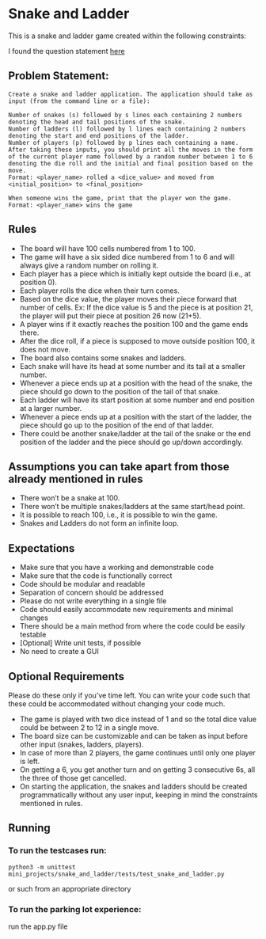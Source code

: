 # Snake and Ladder
This is a snake and ladder game created within the following constraints:

I found the question statement [here](https://workat.tech/machine-coding/practice/snake-and-ladder-problem-zgtac9lxwntg)

## Problem Statement:
    Create a snake and ladder application. The application should take as input (from the command line or a file):

    Number of snakes (s) followed by s lines each containing 2 numbers denoting the head and tail positions of the snake.
    Number of ladders (l) followed by l lines each containing 2 numbers denoting the start and end positions of the ladder.
    Number of players (p) followed by p lines each containing a name.
    After taking these inputs, you should print all the moves in the form of the current player name followed by a random number between 1 to 6 denoting the die roll and the initial and final position based on the move.
    Format: <player_name> rolled a <dice_value> and moved from <initial_position> to <final_position>

    When someone wins the game, print that the player won the game.
    Format: <player_name> wins the game

## Rules

- The board will have 100 cells numbered from 1 to 100.
- The game will have a six sided dice numbered from 1 to 6 and will always give a random number on rolling it.
- Each player has a piece which is initially kept outside the board (i.e., at position 0).
- Each player rolls the dice when their turn comes.
- Based on the dice value, the player moves their piece forward that number of cells. Ex: If the dice value is 5 and the piece is at position 21, the player will put their piece at position 26 now (21+5).
- A player wins if it exactly reaches the position 100 and the game ends there.
- After the dice roll, if a piece is supposed to move outside position 100, it does not move.
- The board also contains some snakes and ladders.
- Each snake will have its head at some number and its tail at a smaller number.
- Whenever a piece ends up at a position with the head of the snake, the piece should go down to the position of the tail of that snake.
- Each ladder will have its start position at some number and end position at a larger number.
- Whenever a piece ends up at a position with the start of the ladder, the piece should go up to the position of the end of that ladder.
- There could be another snake/ladder at the tail of the snake or the end position of the ladder and the piece should go up/down accordingly.

## Assumptions you can take apart from those already mentioned in rules
    
- There won’t be a snake at 100.
- There won’t be multiple snakes/ladders at the same start/head point.
- It is possible to reach 100, i.e., it is possible to win the game.
- Snakes and Ladders do not form an infinite loop.

## Expectations
- Make sure that you have a working and demonstrable code
- Make sure that the code is functionally correct
- Code should be modular and readable
- Separation of concern should be addressed
- Please do not write everything in a single file
- Code should easily accommodate new requirements and minimal changes
- There should be a main method from where the code could be easily testable
- [Optional] Write unit tests, if possible
- No need to create a GUI

## Optional Requirements
Please do these only if you’ve time left. You can write your code such that these could be accommodated without changing your code much.

- The game is played with two dice instead of 1 and so the total dice value could be between 2 to 12 in a single move.
- The board size can be customizable and can be taken as input before other input (snakes, ladders, players).
- In case of more than 2 players, the game continues until only one player is left.
- On getting a 6, you get another turn and on getting 3 consecutive 6s, all the three of those get cancelled.
- On starting the application, the snakes and ladders should be created programmatically without any user input, keeping in mind the constraints mentioned in rules.


## Running
### To run the testcases run:

`python3 -m unittest mini_projects/snake_and_ladder/tests/test_snake_and_ladder.py`

or such from an appropriate directory

### To run the parking lot experience:

run the app.py file

